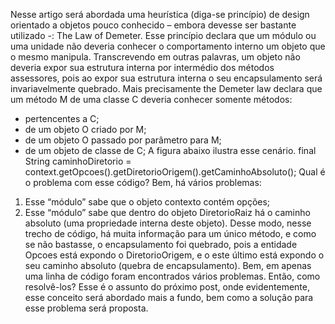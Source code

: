 Nesse artigo será abordada uma heurística (diga-se princípio) de design orientado a objetos pouco conhecido – embora devesse ser bastante utilizado -: The Law of Demeter. 
Esse princípio declara que um módulo ou uma unidade não deveria conhecer o comportamento interno um objeto que o mesmo manipula. Transcrevendo em outras palavras, um objeto não deveria expor sua estrutura interna por intermédio dos métodos assessores, pois ao expor sua estrutura interna o seu encapsulamento será invariavelmente quebrado.
Mais precisamente the Demeter law declara que um método M de uma classe C deveria conhecer somente métodos:
- pertencentes a C;
- de um objeto O criado por M;
- de um objeto O passado por parâmetro para M;
- de um objeto de classe de C;
A figura abaixo ilustra esse cenário.
final String caminhoDiretorio = context.getOpcoes().getDiretorioOrigem().getCaminhoAbsoluto();
Qual é o problema com esse código?
Bem, há vários problemas:
1)	Esse “módulo” sabe que o objeto contexto contém opções;
2)	Esse “módulo” sabe que dentro do objeto DiretorioRaiz há o caminho absoluto (uma propriedade interna deste objeto).
Desse modo, nesse trecho de código, há muita informação para um único método, e como se não bastasse, o encapsulamento foi quebrado, pois a entidade Opcoes está expondo o DiretorioOrigem, e o este último está expondo o seu caminho absoluto (quebra de encapsulamento).
Bem, em apenas uma linha de código foram encontrados vários problemas. Então, como resolvê-los?
Esse é o assunto do próximo post, onde evidentemente, esse conceito será abordado mais a fundo, bem como a solução para esse problema será proposta.